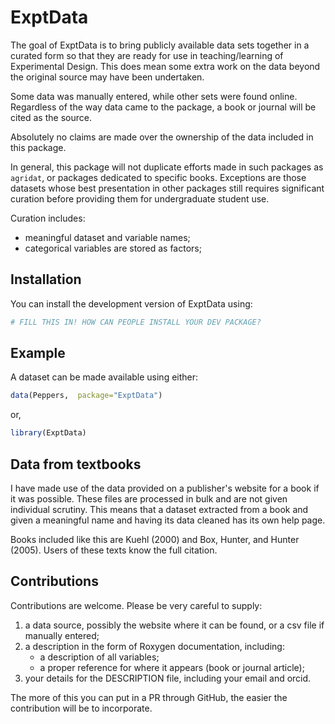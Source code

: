 
# ExptData

<!-- badges: start -->
<!-- badges: end -->

The goal of ExptData is to bring publicly available data sets together in a  curated form so that they are ready for use in teaching/learning of Experimental Design. This does mean some extra work on the data beyond the original source may have been undertaken.

Some data was manually entered, while other sets were found online. Regardless of the way data came to the package, a book or journal  will be cited as the source.

Absolutely no claims are made over the ownership of the data included in this package.

In general, this package will not duplicate efforts made in such packages as `agridat`, or packages dedicated to specific books. Exceptions are those datasets whose best presentation in other packages still requires significant curation before providing them for undergraduate student use. 

Curation includes:
- meaningful dataset and variable names;
- categorical variables are stored as factors;

## Installation

You can install the development version of ExptData using:

``` r
# FILL THIS IN! HOW CAN PEOPLE INSTALL YOUR DEV PACKAGE?
```

## Example

A dataset can be made available using either:

``` r
data(Peppers,  package="ExptData")
```

or, 

``` r
library(ExptData)
```


## Data from textbooks

I have made use of the data provided on a publisher's website for a book if it was possible. These files are processed in bulk and are not given  individual scrutiny. This means that a dataset extracted from a book and given a meaningful name and having its data cleaned has its own help page.

Books included like this are Kuehl (2000) and Box, Hunter, and Hunter (2005). Users of these texts know the full citation.


## Contributions

Contributions are welcome. Please be very careful to supply:

1. a data source, possibly the website where it can be found, or a csv file if manually entered;
2. a description in the form of Roxygen documentation, including:
    - a description of all variables;
    -  a proper reference for where it appears (book or journal article);
3. your details for the DESCRIPTION file, including your email and orcid.

The more of this you can put in a PR through GitHub, the easier the contribution will be to incorporate.

